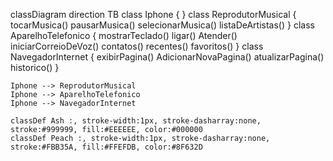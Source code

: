 classDiagram
direction TB
    class Iphone {
    }
    class ReprodutorMusical {
	    tocarMusica()
	    pausarMusica()
	    selecionarMusica()
	    listaDeArtistas()
    }
    class AparelhoTelefonico {
	    mostrarTeclado()
	    ligar()
	    Atender()
	    iniciarCorreioDeVoz()
	    contatos()
	    recentes()
	    favoritos()
    }
    class NavegadorInternet {
	    exibirPagina()
	    AdicionarNovaPagina()
	    atualizarPagina()
	    historico()
    }

    Iphone --> ReprodutorMusical
    Iphone --> AparelhoTelefonico
    Iphone --> NavegadorInternet

	classDef Ash :, stroke-width:1px, stroke-dasharray:none, stroke:#999999, fill:#EEEEEE, color:#000000
	classDef Peach :, stroke-width:1px, stroke-dasharray:none, stroke:#FBB35A, fill:#FFEFDB, color:#8F632D
